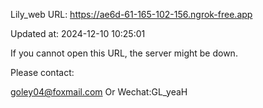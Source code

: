 Lily_web URL: https://ae6d-61-165-102-156.ngrok-free.app

Updated at: 2024-12-10 10:25:01

If you cannot open this URL, the server might be down.

Please contact: 

goley04@foxmail.com Or Wechat:GL_yeaH